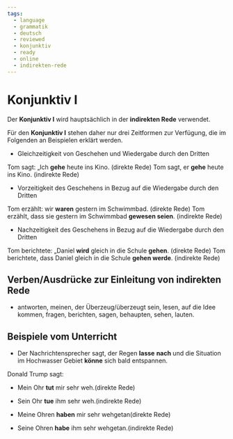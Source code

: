 ```yaml
---
tags:
  - language
  - grammatik
  - deutsch
  - reviewed
  - konjunktiv
  - ready
  - online
  - indirekten-rede
---
```


# Konjunktiv I

Der **Konjunktiv I** wird hauptsächlich in der **indirekten Rede** verwendet.

Für den **Konjunktiv I** stehen daher nur drei Zeitformen zur Verfügung, die im Folgenden an Beispielen erklärt werden.

- Gleichzeitigkeit von Geschehen und Wiedergabe durch den Dritten

Tom sagt: „Ich **gehe** heute ins Kino. (direkte Rede)
Tom sagt, er **gehe** heute ins Kino. (indirekte Rede)

- Vorzeitigkeit des Geschehens in Bezug auf die Wiedergabe durch den Dritten

Tom erzählt: wir **waren** gestern im Schwimmbad. (direkte Rede)
Tom erzählt, dass sie gestern im Schwimmbad **gewesen seien**. (indirekte Rede)

- Nachzeitigkeit des Geschehens in Bezug auf die Wiedergabe durch den Dritten

Tom berichtete: „Daniel **wird** gleich in die Schule **gehen**. (direkte Rede)
Tom berichtete, dass Daniel gleich in die Schule **gehen werde**. (indirekte Rede)

## Verben/Ausdrücke zur Einleitung von indirekten Rede

- antworten, meinen, der Überzeug/überzeugt sein, lesen, auf die Idee kommen, fragen, berichten, sagen, behaupten, sehen, lauten.

## Beispiele vom Unterricht

- Der Nachrichtensprecher sagt, der Regen **lasse** **nach** und die Situation im Hochwasser Gebiet **könne** sich bald entspannen.

Donald Trump sagt:

- Mein Ohr **tut** mir sehr weh.(direkte Rede)
- Sein Ohr **tue** ihm sehr weh.(indirekte Rede)

- Meine Ohren **haben** mir sehr wehgetan(direkte Rede)
- Seine Ohren **habe** ihm sehr wehgetan.(indirekte Rede)
